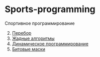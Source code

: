 # Sports-programming
Спортивное программирование

2. [Перебор](../../tree/master/part-2)
3. [Жадные алгоритмы](../../tree/master/part-3)
4. [Динамическое программирование](../../tree/master/part-4)
5. [Битовые маски](../../tree/master/part-5)

